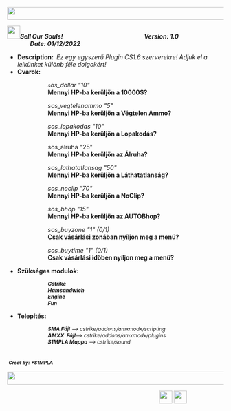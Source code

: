 <p><img src="https://images.squarespace-cdn.com/content/v1/5177069ae4b084b94e497172/1628040030560-19F1WWBUM9S9MDP5Z3G8/rainbow+divider.gif?format=500w" style="height:30px; width:800px" /></p>

<p><img src="https://store-images.microsoft.com/image/apps.5776.13510798882863495.a272fbc4-ffa3-4878-9602-509559f9eaba.1537a623-da5b-4809-83fe-f50b0ab003f3?mode=scale&amp;q=90&amp;h=300&amp;w=300" style="height:30px; width:30px" /><strong><em>Sell Our Souls!&nbsp; &nbsp; &nbsp; &nbsp; &nbsp; &nbsp; &nbsp; &nbsp; &nbsp; &nbsp; &nbsp; &nbsp; &nbsp; &nbsp; &nbsp; &nbsp; &nbsp; &nbsp; &nbsp; &nbsp; &nbsp; &nbsp; &nbsp; &nbsp; &nbsp; &nbsp; &nbsp; &nbsp; &nbsp;Version: 1.0&nbsp; &nbsp; &nbsp; &nbsp; &nbsp; &nbsp; &nbsp; &nbsp; &nbsp; &nbsp; &nbsp; &nbsp; &nbsp; &nbsp; &nbsp; &nbsp; &nbsp; &nbsp; &nbsp; &nbsp; &nbsp; &nbsp; &nbsp; &nbsp; Date: 01/12/2022</em></strong></p>

<ul>
	<li><strong>Description: </strong><em>&nbsp;Ez egy egyszerű Plugin CS1.6 szerverekre! Adjuk el a lelk&uuml;nket k&uuml;l&ouml;nb f&eacute;le dolgok&eacute;rt!&nbsp;</em></li>
	<li><strong>Cvarok:&nbsp;</strong></li>
</ul>

<p><em><span style="font-size:12px">&nbsp; &nbsp; &nbsp; &nbsp; &nbsp; &nbsp; &nbsp; &nbsp; &nbsp; &nbsp; &nbsp; &nbsp; &nbsp; &nbsp; s</span>os_dollar &quot;10&quot;</em><br />
<em><span style="font-size:12px">&nbsp; &nbsp; &nbsp; &nbsp; &nbsp; &nbsp; &nbsp; &nbsp; &nbsp; &nbsp; &nbsp; &nbsp; &nbsp; &nbsp; </span></em><strong>Mennyi HP-ba ker&uuml;lj&ouml;n a 10000$?</strong></p>

<p><em><span style="font-size:12px">&nbsp; &nbsp; &nbsp; &nbsp; &nbsp; &nbsp; &nbsp; &nbsp; &nbsp; &nbsp; &nbsp; &nbsp; &nbsp; &nbsp; </span>sos_vegtelenammo &quot;5&quot;</em><br />
<em><span style="font-size:12px">&nbsp; &nbsp; &nbsp; &nbsp; &nbsp; &nbsp; &nbsp; &nbsp; &nbsp; &nbsp; &nbsp; &nbsp; &nbsp; &nbsp; </span></em><strong>Mennyi HP-ba ker&uuml;lj&ouml;n a V&eacute;gtelen Ammo?</strong></p>

<p><em><span style="font-size:12px">&nbsp; &nbsp; &nbsp; &nbsp; &nbsp; &nbsp; &nbsp; &nbsp; &nbsp; &nbsp; &nbsp; &nbsp; &nbsp; &nbsp; </span>sos_lopakodas &quot;10&quot;</em><br />
<em><span style="font-size:12px">&nbsp; &nbsp; &nbsp; &nbsp; &nbsp; &nbsp; &nbsp; &nbsp; &nbsp; &nbsp; &nbsp; &nbsp; &nbsp; &nbsp; </span></em><strong>Mennyi HP-ba ker&uuml;lj&ouml;n a Lopakod&aacute;s?</strong></p>

<p><em><span style="font-size:12px">&nbsp; &nbsp; &nbsp; &nbsp; &nbsp; &nbsp; &nbsp; &nbsp; &nbsp; &nbsp; &nbsp; &nbsp; &nbsp; &nbsp; </span></em>sos_alruha &quot;25&quot;<br />
<em><span style="font-size:12px">&nbsp; &nbsp; &nbsp; &nbsp; &nbsp; &nbsp; &nbsp; &nbsp; &nbsp; &nbsp; &nbsp; &nbsp; &nbsp; &nbsp; </span></em><strong>Mennyi HP-ba ker&uuml;lj&ouml;n az &Aacute;lruha?</strong></p>

<p><em><span style="font-size:12px">&nbsp; &nbsp; &nbsp; &nbsp; &nbsp; &nbsp; &nbsp; &nbsp; &nbsp; &nbsp; &nbsp; &nbsp; &nbsp; &nbsp; </span>sos_lathatatlansag &quot;50&quot;</em><br />
<em><span style="font-size:12px">&nbsp; &nbsp; &nbsp; &nbsp; &nbsp; &nbsp; &nbsp; &nbsp; &nbsp; &nbsp; &nbsp; &nbsp; &nbsp; &nbsp; </span></em><strong>Mennyi HP-ba ker&uuml;lj&ouml;n a L&aacute;thatatlans&aacute;g?</strong></p>

<p><em><span style="font-size:12px">&nbsp; &nbsp; &nbsp; &nbsp; &nbsp; &nbsp; &nbsp; &nbsp; &nbsp; &nbsp; &nbsp; &nbsp; &nbsp; &nbsp; </span>sos_noclip &quot;70&quot;</em><br />
<em><span style="font-size:12px">&nbsp; &nbsp; &nbsp; &nbsp; &nbsp; &nbsp; &nbsp; &nbsp; &nbsp; &nbsp; &nbsp; &nbsp; &nbsp; &nbsp; </span></em><strong>Mennyi HP-ba ker&uuml;lj&ouml;n a NoClip?</strong></p>

<p><em><span style="font-size:12px">&nbsp; &nbsp; &nbsp; &nbsp; &nbsp; &nbsp; &nbsp; &nbsp; &nbsp; &nbsp; &nbsp; &nbsp; &nbsp; &nbsp; </span>sos_bhop &quot;15&quot;</em><br />
<em><span style="font-size:12px">&nbsp; &nbsp; &nbsp; &nbsp; &nbsp; &nbsp; &nbsp; &nbsp; &nbsp; &nbsp; &nbsp; &nbsp; &nbsp; &nbsp; </span></em><strong>Mennyi HP-ba ker&uuml;lj&ouml;n az AUTOBhop?</strong></p>

<p><em><span style="font-size:12px">&nbsp; &nbsp; &nbsp; &nbsp; &nbsp; &nbsp; &nbsp; &nbsp; &nbsp; &nbsp; &nbsp; &nbsp; &nbsp; &nbsp; </span>sos_buyzone &quot;1&quot; (0/1)</em><br />
<em><span style="font-size:12px">&nbsp; &nbsp; &nbsp; &nbsp; &nbsp; &nbsp; &nbsp; &nbsp; &nbsp; &nbsp; &nbsp; &nbsp; &nbsp; &nbsp; </span></em><strong>Csak v&aacute;s&aacute;rl&aacute;si zon&aacute;ban ny&iacute;ljon meg a men&uuml;?</strong></p>

<p><em><span style="font-size:12px">&nbsp; &nbsp; &nbsp; &nbsp; &nbsp; &nbsp; &nbsp; &nbsp; &nbsp; &nbsp; &nbsp; &nbsp; &nbsp; &nbsp; </span>sos_buytime &quot;1&quot; <span style="font-size:14px">(0/1)</span></em><br />
<em><span style="font-size:12px">&nbsp; &nbsp; &nbsp; &nbsp; &nbsp; &nbsp; &nbsp; &nbsp; &nbsp; &nbsp; &nbsp; &nbsp; &nbsp; &nbsp; </span></em><strong>Csak v&aacute;s&aacute;rl&aacute;si időben ny&iacute;ljon meg a men&uuml;?</strong></p>

<ul>
	<li><strong>Sz&uuml;ks&eacute;ges modulok:</strong></li>
</ul>

<p><em><span style="font-size:12px">&nbsp; &nbsp; &nbsp; &nbsp; &nbsp; &nbsp; &nbsp; &nbsp; &nbsp; &nbsp; &nbsp; &nbsp; &nbsp; &nbsp; </span></em><span style="font-size:12px"><em><strong>Cstrike</strong></em></span><br />
<em><span style="font-size:12px">&nbsp; &nbsp; &nbsp; &nbsp; &nbsp; &nbsp; &nbsp; &nbsp; &nbsp; &nbsp; &nbsp; &nbsp; &nbsp; &nbsp; </span></em><span style="font-size:12px"><em><strong>Hamsandwich</strong></em></span><em><span style="font-size:12px">&nbsp;</span></em><br />
<em><span style="font-size:12px">&nbsp; &nbsp; &nbsp; &nbsp; &nbsp; &nbsp; &nbsp; &nbsp; &nbsp; &nbsp; &nbsp; &nbsp; &nbsp; &nbsp; </span></em><span style="font-size:12px"><em><strong>Engine</strong></em></span><br />
<em><span style="font-size:12px">&nbsp; &nbsp; &nbsp; &nbsp; &nbsp; &nbsp; &nbsp; &nbsp; &nbsp; &nbsp; &nbsp; &nbsp; &nbsp; &nbsp; </span></em><span style="font-size:12px"><em><strong>Fun</strong></em></span></p>

<ul>
	<li><strong>Telep&iacute;t&eacute;s:</strong></li>
</ul>

<p><em><span style="font-size:12px">&nbsp; &nbsp; &nbsp; &nbsp; &nbsp; &nbsp; &nbsp; &nbsp; &nbsp; &nbsp; &nbsp; &nbsp; &nbsp; &nbsp; </span></em><span style="font-size:12px"><em><strong>SMA Fájl</strong> --&gt; cstrike/addons/amxmodx/scripting</em></span><br />
<em><span style="font-size:12px">&nbsp; &nbsp; &nbsp; &nbsp; &nbsp; &nbsp; &nbsp; &nbsp; &nbsp; &nbsp; &nbsp; &nbsp; &nbsp; &nbsp; </span></em><span style="font-size:12px"><em><strong>AMXX&nbsp; Fájl</strong>--&gt; cstrike/addons/amxmodx/plugins</em></span><br />
<em><span style="font-size:12px">&nbsp; &nbsp; &nbsp; &nbsp; &nbsp; &nbsp; &nbsp; &nbsp; &nbsp; &nbsp; &nbsp; &nbsp; &nbsp; &nbsp; </span></em><span style="font-size:12px"><em><strong>S1MPLA Mappa</strong> --&gt; cstrike/sound</em></span></p>

<p><strong><em>&nbsp; &nbsp; &nbsp; &nbsp; &nbsp; &nbsp; &nbsp; &nbsp; &nbsp; &nbsp; &nbsp; &nbsp; &nbsp; &nbsp; &nbsp; &nbsp; &nbsp; &nbsp; &nbsp; &nbsp; &nbsp; &nbsp; &nbsp; &nbsp; &nbsp; &nbsp; &nbsp; &nbsp; &nbsp; &nbsp; &nbsp; &nbsp; &nbsp; &nbsp; &nbsp; &nbsp; &nbsp; &nbsp; &nbsp; &nbsp; &nbsp; &nbsp; &nbsp; &nbsp; &nbsp; &nbsp; &nbsp; &nbsp; &nbsp; &nbsp; &nbsp; &nbsp; &nbsp; &nbsp; &nbsp; &nbsp; &nbsp; &nbsp; &nbsp; &nbsp; &nbsp; &nbsp; &nbsp; &nbsp; &nbsp; &nbsp; &nbsp; &nbsp; &nbsp; &nbsp; &nbsp; &nbsp; &nbsp; &nbsp; &nbsp; &nbsp; &nbsp;<span style="font-size:11px">Creat by: *S1MPLA</span></em></strong></p>

<p><img src="https://images.squarespace-cdn.com/content/v1/5177069ae4b084b94e497172/1628040030560-19F1WWBUM9S9MDP5Z3G8/rainbow+divider.gif?format=500w" style="height:30px; width:800px" /></p>

<p>&nbsp; &nbsp; &nbsp; &nbsp; &nbsp; &nbsp; &nbsp; &nbsp; &nbsp; &nbsp; &nbsp; &nbsp; &nbsp; &nbsp; &nbsp; &nbsp; &nbsp; &nbsp; &nbsp; &nbsp; &nbsp; &nbsp; &nbsp; &nbsp; &nbsp; &nbsp; &nbsp; &nbsp; &nbsp; &nbsp; &nbsp; &nbsp; &nbsp; &nbsp; &nbsp; &nbsp; &nbsp; &nbsp; &nbsp; &nbsp; &nbsp; &nbsp; &nbsp; &nbsp; &nbsp;&nbsp;<a href="https://discord.gg/2kGPvgGcuy"><img src="https://seeklogo.com/images/D/discord-icon-new-2021-logo-09772BF096-seeklogo.com.png" style="height:30px; width:30px" /></a> <a href="https://steamcommunity.com/id/korkika32/"><img src="https://banner2.cleanpng.com/20180604/xiy/kisspng-steam-computer-icons-logo-video-game-valves-5b14dba6212cf3.1367866015280936061359.jpg" style="height:30px; width:30px" /></a></p>
